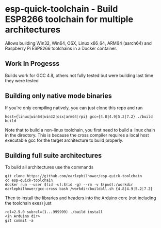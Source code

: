 # esp-quick-toolchain - Build ESP8266 toolchain for multiple architectures

Allows building Win32, Win64, OSX, Linux x86_64, ARM64 (aarch64) and Raspberry
Pi ESP8266 toolchains in a Docker container.

## Work In Progesss

Builds work for GCC 4.8, others not fully tested but were building last time they were tested

## Building only native mode binaries

If you're only compiling natively, you can just clone this repo and run
````
host={linux|win64|win32|osx|arm64|rpi} gcc={4.8|4.9|5.2|7.2} ./build build
````

Note that to build a non-linux toolchain, you first need to build a linux chain in the directory.  This is because the cross compiler requires a local host executable gcc for the target architecture to build properly.

## Building full suite architectures

To build all architectures use the commands
````
git clone https://github.com/earlephilhower/esp-quick-toolchain
cd esp-quick-toolchain
docker run --user $(id -u):$(id -g) --rm -v $(pwd):/workdir earlephilhower/gcc-cross bash /workdir/buildall.sh {4.8|4.9|5.2|7.2}
````

Then to install the libraries and headers into the Arduino core (not including the toolchain exes) just
````
rel=2.5.0 subrel=(1...999999) ./build install
<in Arduino dir>
git commit -a
````
